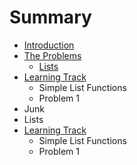 # Summary

* [Introduction](README.md)
* [The Problems](the_problems.md)
   * [Lists](lists.md)
* [Learning Track](learning_track.md)
   * Simple List Functions
   * Problem 1
* Junk
* Lists
* [Learning Track](learning_track.md)
   * Simple List Functions
   * Problem 1

